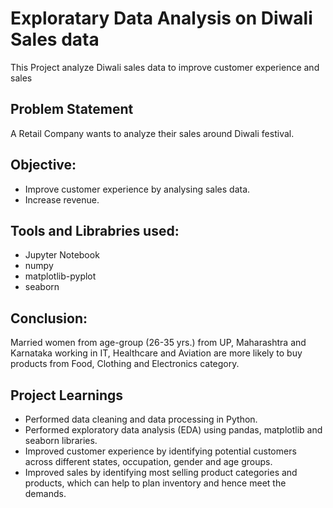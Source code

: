 # Exploratary Data Analysis on Diwali Sales data
This Project analyze Diwali sales data to improve customer experience and sales

## Problem Statement
A Retail Company wants to analyze their sales around Diwali festival. 

## Objective:
* Improve customer experience by analysing sales data.
* Increase revenue.

## Tools and Librabries used:
* Jupyter Notebook
* numpy
* matplotlib-pyplot
* seaborn
  
## Conclusion:
Married women from age-group (26-35 yrs.) from UP, Maharashtra and Karnataka working in IT, Healthcare and Aviation are more likely to buy products from Food, Clothing and Electronics category.

## Project Learnings
*	Performed data cleaning and data processing in Python.
*	Performed exploratory data analysis (EDA) using pandas, matplotlib and seaborn libraries.
*	Improved customer experience by identifying potential customers across different states, occupation, gender and age groups.
*	Improved sales by identifying most selling product categories and products, which can help to plan inventory and hence meet the demands.
